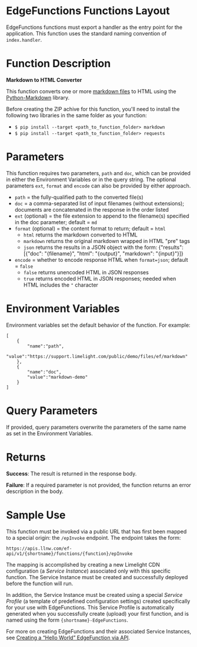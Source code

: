 EdgeFunctions Functions Layout
==============================
EdgeFunctions functions must export a handler as the entry point for the application. This function uses the standard naming convention of `index.handler`.

Function Description
====================
**Markdown to HTML Converter**

This function converts one or more [markdown files](https://en.wikipedia.org/wiki/Markdown) to HTML using the [Python-Markdown](https://pypi.org/project/Markdown/) library.

Before creating the ZIP achive for this function, you'll need to install the following two libraries in the same folder as your function:
* `$ pip install --target <path_to_function_folder> markdown`
* `$ pip install --target <path_to_function_folder> requests`

Parameters
=====================
This function requires two parameters, `path` and `doc`, which can be provided in either the Environment Variables or in the query string. The optional parameters `ext`, `format` and `encode` can also be provided by either approach.

* `path` = the fully-qualified path to the converted file(s)
* `doc` = a comma-separated list of input filenames (without extensions); documents are concatenated in the response in the order listed
* `ext` (optional) = the file extension to append to the filename(s) specified in the doc parameter; default = `md`
* `format` (optional) = the content format to return; default = `html`
  * `html` returns the markdown converted to HTML
  * `markdown` returns the original markdown wrapped in HTML "pre" tags
  * `json` returns the results in a JSON object with the form: {"results": [{"doc": "{filename}", "html": "{output}", "markdown": "{input}"}]}
* `encode` = whether to encode response HTML when `format=json`; default = `false`
  * `false` returns unencoded HTML in JSON responses
  * `true` returns encoded HTML in JSON responses; needed when HTML includes the `"` character

Environment Variables
=====================
Environment variables set the default behavior of the function. For example:

    [
        {
            "name":"path",
            "value":"https://support.limelight.com/public/demo/files/ef/markdown"
        },
        {
            "name":"doc",
            "value":"markdown-demo"
        }
    ]

Query Parameters
================
If provided, query parameters overwrite the parameters of the same name as set in the Environment Variables.

Returns
=======

**Success**: The result is returned in the response body.

**Failure**: If a required parameter is not provided, the function returns an error description in the body.

Sample Use
==========
This function must be  invoked via a public URL that has first been mapped to a special origin: the `/epInvoke` endpoint. The endpoint takes the form:

`https://apis.llnw.com/ef-api/v1/{shortname}/functions/{function}/epInvoke`

The mapping is accomplished by creating a new Limelight CDN configuration (a *Service Instance*) associated only with this specific function. The Service Instance must be created and successfully deployed before the function will run.

In addition, the Service Instance must be created using a special *Service Profile* (a template of predefined configuration settings) created specifically for your use with EdgeFunctions. This Service Profile is automatically generated when you successfully create (upload) your first function, and is named using the form `{shortname}-EdgeFunctions`.

For more on creating EdgeFunctions and their associated Service Instances, see [Creating a “Hello World” EdgeFunction via API](https://developers.limelight.com/community?id=community_blog&sys_id=7557090e1b0e6090b93d43b3cd4bcb4f).


